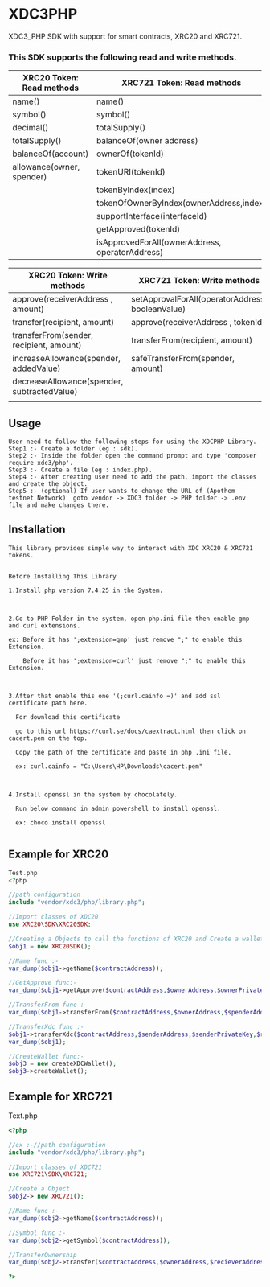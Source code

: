 # XDC3PHP

XDC3_PHP SDK with support for smart contracts, XRC20 and XRC721.

### This SDK supports the following read and write methods.

  |    XRC20 Token: Read methods                     |         XRC721 Token: Read methods                       |
  |             ---                                  |                        ---                               | 
  |     name()                                       |          name()                                          |
  |     symbol()                                     |          symbol()                                        |
  |     decimal()                                    |          totalSupply()                                   |
  |     totalSupply()                                |          balanceOf(owner address)                        |
  |     balanceOf(account)                           |          ownerOf(tokenId)                                |
  |     allowance(owner, spender)                    |          tokenURI(tokenId)                               |
  |                                                  |          tokenByIndex(index)                             |
  |                                                  |          tokenOfOwnerByIndex(ownerAddress,index)         |
  |                                                  |          supportInterface(interfaceId)                   |
  |                                                  |          getApproved(tokenId)                            |
  |                                                  |          isApprovedForAll(ownerAddress, operatorAddress) | 
                                            
                                            
                                            
  |    XRC20 Token: Write methods                    |          XRC721 Token: Write methods                     |
  |      ---                                         |      ---                                                 |
  |      approve(receiverAddress , amount)           |          setApprovalForAll(operatorAddress, booleanValue)|
  |      transfer(recipient, amount)                 |          approve(receiverAddress , tokenId)              |
  |      transferFrom(sender, recipient, amount)     |          transferFrom(recipient, amount)                 | 
  |      increaseAllowance(spender, addedValue)      |          safeTransferFrom(spender, amount)               |
  |      decreaseAllowance(spender, subtractedValue) |                                                          |  
  |                                                  |                                                          |

                                                          
##  Usage
```
User need to follow the following steps for using the XDCPHP Library.
Step1 :- Create a folder (eg : sdk).
Step2 :- Inside the folder open the command prompt and type 'composer require xdc3/php'.
Step3 :- Create a file (eg : index.php).
Step4 :- After creating user need to add the path, import the classes and create the object.
Step5 :- (optional) If user wants to change the URL of (Apothem testnet Network)  goto vendor -> XDC3 folder -> PHP folder -> .env file and make changes there.
```

## Installation

```
This library provides simple way to interact with XDC XRC20 & XRC721 tokens.


Before Installing This Library

1.Install php version 7.4.25 in the System.



2.Go to PHP Folder in the system, open php.ini file then enable gmp and curl extensions.

ex: Before it has ';extension=gmp' just remove ";" to enable this Extension.

    Before it has ';extension=curl' just remove ";" to enable this Extension.



3.After that enable this one '(;curl.cainfo =)' and add ssl certificate path here.

  For download this certificate

  go to this url https://curl.se/docs/caextract.html then click on cacert.pem on the top.

  Copy the path of the certificate and paste in php .ini file.

  ex: curl.cainfo = "C:\Users\HP\Downloads\cacert.pem"



4.Install openssl in the system by chocolately.

  Run below command in admin powershell to install openssl.

  ex: choco install openssl
      
```

## Example for XRC20
```php
Test.php
<?php

//path configuration
include "vendor/xdc3/php/library.php";

//Import classes of XDC20
use XRC20\SDK\XRC20SDK;

//Creating a Objects to call the functions of XRC20 and Create a wallet for the User
$obj1 = new XRC20SDK();

//Name func :-
var_dump($obj1->getName($contractAddress));

//GetApprove func:-
var_dump($obj1->getApprove($contractAddress,$ownerAddress,$ownerPrivateKey,$spenderAddress,$tokenAmount));

//TransferFrom func :-
var_dump($obj1->transferFrom($contractAddress,$ownerAddress,$spenderAddress,$spenderPrivateKey,$recieverAddress,$tokenAmount));

//TransferXdc func :-
$obj1->transferXdc($contractAddress,$senderAddress,$senderPrivateKey,$recieverAddress,$xdcAmount);
var_dump($obj1);

//CreateWallet func:-
$obj3 = new createXDCWallet();
$obj3->createWallet();
```

## Example for XRC721
Text.php
```php 
<?php

//ex :-//path configuration
include "vendor/xdc3/php/library.php";

//Import classes of XDC721
use XRC721\SDK\XRC721;

//Create a Object
$obj2-> new XRC721();

//Name func :-
var_dump($obj2->getName($contractAddress));

//Symbol func :-
var_dump($obj2->getSymbol($contractAddress));

//TransferOwnership
var_dump($obj2->transfer($contractAddress,$ownerAddress,$recieverAddress,$tokenId,$approvedPrivateKey));

?>
```
